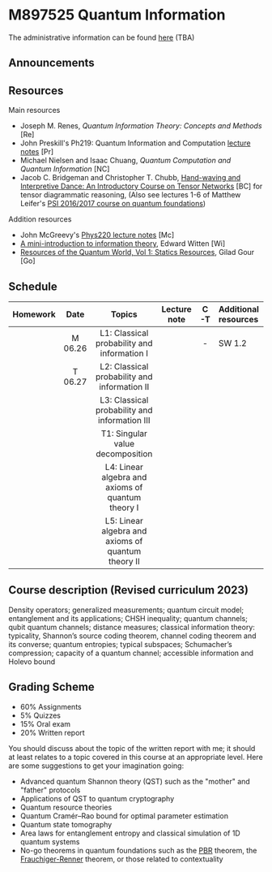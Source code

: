 # M897525 Quantum Information

The administrative information can be found [here]() (TBA)

## Announcements

## Resources

Main resources

- Joseph M. Renes, *Quantum Information Theory: Concepts and Methods* [Re]
- John Preskill's Ph219: Quantum Information and Computation [lecture notes](http://theory.caltech.edu/~preskill/ph229/) [Pr]
- Michael Nielsen and Isaac Chuang, *Quantum Computation and Quantum Information* [NC]
- Jacob C. Bridgeman and Christopher T. Chubb, [Hand-waving and Interpretive Dance: An Introductory Course on Tensor Networks](https://doi.org/10.1088/1751-8121/aa6dc3) [BC] for tensor diagrammatic reasoning, (Also see lectures 1-6 of Matthew Leifer's [PSI 2016/2017 course on quantum foundations](https://pirsa.org/C16043))

<!-- - Joseph M. Renes, *Quantum Information Theory: Concepts and Methods*, De Gruyter Oldenbourg, 2022 [Ren]
- John Preskill's [Ph219 lecture notes](http://theory.caltech.edu/~preskill/ph229/) [Pre]
- Michael Nielsen and Isaac Chuang, *Quantum Computation and Quantum Information*, Cambridge University Press, 2000
- Jacob C. Bridgeman and Christopher T. Chubb, [Hand-waving and Interpretive Dance: An Introductory Course on Tensor Networks](https://doi.org/10.1088/1751-8121/aa6dc3), Journal of Physics A: Mathematical and Theoretical **50**, 223001, 2017-->

Addition resources

- John McGreevy's [Phys220 lecture notes](https://mcgreevy.physics.ucsd.edu/f20/) [Mc]
- [A mini-introduction to information theory](https://arxiv.org/abs/1805.11965), Edward Witten [Wi]
- [Resources of the Quantum World, Vol 1: Statics Resources](https://www.arxiv.org/abs/2402.05474), Gilad Gour [Go] 

## Schedule

|Homework|Date| Topics |Lecture note|C-T|Additional resources|
|:------:|:--:|:------:|:----------:|:--------:|:------------------|
||M 06.26|L1: Classical probability and information I ||-|SW 1.2
||T 06.27|L2: Classical probability and information II
|||L3: Classical probability and information III
|||T1: Singular value decomposition
|||L4: Linear algebra and axioms of quantum theory I
|||L5: Linear algebra and axioms of quantum theory II

## Course description (Revised curriculum 2023)

Density operators; generalized measurements; quantum circuit model; entanglement and its applications; CHSH inequality; quantum channels; qubit quantum channels; distance measures; classical information theory: typicality, Shannon’s source coding theorem, channel coding theorem and its converse; quantum entropies; typical subspaces; Schumacher’s compression; capacity of a quantum channel; accessible information and Holevo bound

## Grading Scheme

- 60% Assignments
- 5% Quizzes
- 15% Oral exam
- 20% Written report

You should discuss about the topic of the written report with me; it should at least relates to a topic covered in this course at an appropriate level. Here are some suggestions to get your imagination going:

- Advanced quantum Shannon theory (QST) such as the "mother" and "father" protocols
- Applications of QST to quantum cryptography
- Quantum resource theories
- Quantum Cramér–Rao bound for optimal parameter estimation
- Quantum state tomography
- Area laws for entanglement entropy and classical simulation of 1D quantum systems
- No-go theorems in quantum foundations such as the [PBR](https://en.wikipedia.org/wiki/Pusey%E2%80%93Barrett%E2%80%93Rudolph_theorem) theorem, the [Frauchiger-Renner](https://en.wikipedia.org/wiki/Wigner%27s_friend#An_extension_of_the_Wigner's_friend_experiment) theorem, or those related to contextuality   

